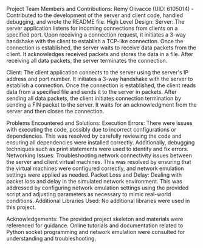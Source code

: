 
Project Team Members and Contributions:
Remy Olivacce (UID: 6105014) - Contributed to the development of the server and client code, handled debugging, and wrote the README file.
High Level Design:
Server:
The server application listens for incoming connections from clients on a specified port. Upon receiving a connection request, it initiates a 3-way handshake with the client to establish a TCP-like connection. Once the connection is established, the server waits to receive data packets from the client. It acknowledges received packets and stores the data in a file. After receiving all data packets, the server terminates the connection.

Client:
The client application connects to the server using the server's IP address and port number. It initiates a 3-way handshake with the server to establish a connection. Once the connection is established, the client reads data from a specified file and sends it to the server in packets. After sending all data packets, the client initiates connection termination by sending a FIN packet to the server. It waits for an acknowledgment from the server and then closes the connection.

Problems Encountered and Solutions:
Execution Errors: There were issues with executing the code, possibly due to incorrect configurations or dependencies. This was resolved by carefully reviewing the code and ensuring all dependencies were installed correctly. Additionally, debugging techniques such as print statements were used to identify and fix errors.
Networking Issues: Troubleshooting network connectivity issues between the server and client virtual machines. This was resolved by ensuring that the virtual machines were configured correctly, and network emulation settings were applied as needed.
Packet Loss and Delay: Dealing with packet loss and delay in the simulated network environment. This was addressed by configuring network emulation settings using the provided script and adjusting parameters as necessary to mimic real-world conditions.
Additional Libraries Used:
No additional libraries were used in this project.

Acknowledgements:
The provided project skeleton and materials were referenced for guidance.
Online tutorials and documentation related to Python socket programming and network emulation were consulted for understanding and troubleshooting.
